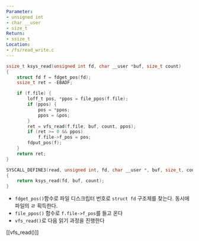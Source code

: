 ```yaml
---
Parameter:
- unsigned int
- char __user
- size_t
Return:
- ssize_t
Location:
- /fs/read_write.c
---
```

```c title=ksys_read()
ssize_t ksys_read(unsigned int fd, char __user *buf, size_t count)
{
	struct fd f = fdget_pos(fd);
	ssize_t ret = -EBADF;

	if (f.file) {
		loff_t pos, *ppos = file_ppos(f.file);
		if (ppos) {
			pos = *ppos;
			ppos = &pos;
		}
		ret = vfs_read(f.file, buf, count, ppos);
		if (ret >= 0 && ppos)
			f.file->f_pos = pos;
		fdput_pos(f);
	}
	return ret;
}

SYSCALL_DEFINE3(read, unsigned int, fd, char __user *, buf, size_t, count)
{
	return ksys_read(fd, buf, count);
}
```

- `fdget_pos()`함수로 파일 디스크립터 번호로 `struct fd` 구조체를 찾는다. 동시에 파일의 ㄹ 획득한다.
- `file_ppos()` 함수로 `f.file->f_pos`를 들고 온다
- `vfs_read()`로 다음 읽기 과정을 진행한다

[[vfs_read()]]